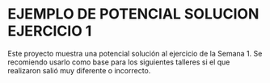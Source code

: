 # EJEMPLO DE POTENCIAL SOLUCION EJERCICIO 1

Este proyecto muestra una potencial solución al ejercicio de la Semana 1. Se
recomiendo usarlo como base para los siguientes talleres si el que realizaron
salió muy diferente o incorrecto.
